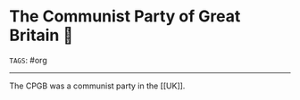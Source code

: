 # The Communist Party of Great Britain 🚩
`TAGS`: #org 

---
The CPGB was a communist party in the [[UK]]. 